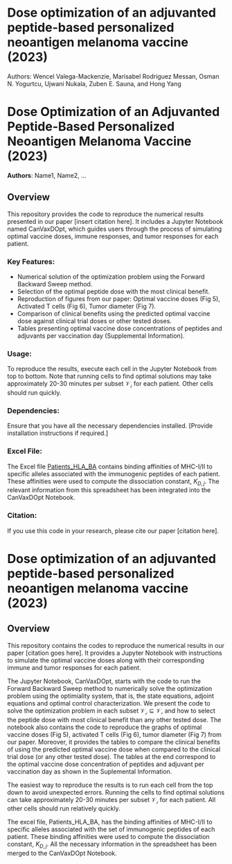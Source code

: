 # Dose optimization of an adjuvanted peptide-based personalized neoantigen melanoma vaccine (2023)
Authors: Wencel Valega-Mackenzie, Marisabel Rodriguez Messan, Osman N. Yogurtcu, Ujwani Nukala, Zuben E. Sauna, and Hong Yang 
# Dose Optimization of an Adjuvanted Peptide-Based Personalized Neoantigen Melanoma Vaccine (2023)

**Authors**: Name1, Name2, ...

## Overview

This repository provides the code to reproduce the numerical results presented in our paper [insert citation here]. It includes a Jupyter Notebook named CanVaxDOpt, which guides users through the process of simulating optimal vaccine doses, immune responses, and tumor responses for each patient.

### Key Features:

- Numerical solution of the optimization problem using the Forward Backward Sweep method.
- Selection of the optimal peptide dose with the most clinical benefit.
- Reproduction of figures from our paper: Optimal vaccine doses (Fig 5), Activated T cells (Fig 6), Tumor diameter (Fig 7).
- Comparison of clinical benefits using the predicted optimal vaccine dose against clinical trial doses or other tested doses.
- Tables presenting optimal vaccine dose concentrations of peptides and adjuvants per vaccination day (Supplemental Information).

### Usage:

To reproduce the results, execute each cell in the Jupyter Notebook from top to bottom. Note that running cells to find optimal solutions may take approximately 20-30 minutes per subset $\mathcal{V_i}$ for each patient. Other cells should run quickly.

### Dependencies:

Ensure that you have all the necessary dependencies installed. [Provide installation instructions if required.]

### Excel File:

The Excel file [Patients_HLA_BA](Patients_HLA_BA.xlsx) contains binding affinities of MHC-I/II to specific alleles associated with the immunogenic peptides of each patient. These affinities were used to compute the dissociation constant, $K_{D,j}$. The relevant information from this spreadsheet has been integrated into the CanVaxDOpt Notebook.

### Citation:

If you use this code in your research, please cite our paper [citation here].


# Dose optimization of an adjuvanted peptide-based personalized neoantigen melanoma vaccine (2023)
## Overview 
This repository contains the codes to reproduce the numerical results in our paper [citation goes here]. It provides a Jupyter Notebook with instructions to simulate the optimal vaccine doses along with their corresponding immune and tumor responses for each patient. 

The Jupyter Notebook, CanVaxDOpt, starts with the code to run the Forward Backward Sweep method to numerically solve the optimization problem using the optimiality system, that is, the state equations, adjoint equations and optimal control characterization. We present the code to solve the optimization problem in each subset $\mathcal{V_i} \subseteq \mathcal{V}$, and how to select the peptide dose with most clinical benefit than any other tested dose. The notebook also contains the code to reproduce the graphs of optimal vaccine doses (Fig 5), activated T cells (Fig 6), tumor diameter (Fig 7) from our paper. Moreover, it provides the tables to compare the clinical benefits of using the predicted optimal vaccine dose when compared to the clinical trial dose (or any other tested dose). The tables at the end correspond to the optimal vaccine dose concentration of peptides and adjuvant per vaccination day as shown in the Suplemental Information. 

The easiest way to reproduce the results is to run each cell from the top down to avoid unexpected errors. Running the cells to find optimal solutions can take approximately 20-30 minutes per subset $\mathcal{V_i}$ for each patient. All other cells should run relatively quickly. 

The excel file, Patients_HLA_BA, has the binding affinities of MHC-I/II to specific alleles associated with the set of immunogenic peptides of each patient. These binding affinities were used to compute the dissociation constant, $K_{D,j}$. All the necessary information in the spreadsheet has been merged to the CanVaxDOpt Notebook.
